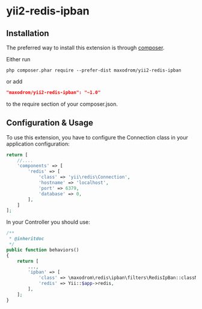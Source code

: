 yii2-redis-ipban
================

Installation
------------

The preferred way to install this extension is through [composer](http://getcomposer.org/download/).

Either run

```
php composer.phar require --prefer-dist maxodrom/yii2-redis-ipban
```

or add

```json
"maxodrom/yii2-redis-ipban": "~1.0"
```

to the require section of your composer.json.


Configuration & Usage
---------------------

To use this extension, you have to configure the Connection class in your application configuration:

```php
return [
    //....
    'components' => [
        'redis' => [
            'class' => 'yii\redis\Connection',
            'hostname' => 'localhost',
            'port' => 6379,
            'database' => 0,
        ],
    ]
];
```

In your Controller you should use:

```php
/**
 * @inheritdoc
 */
public function behaviors()
{
    return [
        ...,
        'ipban' => [
            'class' => \maxodrom\redis\ipban\filters\RedisIpBan::className(),
            'redis' => Yii::$app->redis,
        ],
    ];
}
```